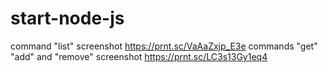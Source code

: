 # start-node-js
command "list" screenshot https://prnt.sc/VaAaZxjp_E3e
commands "get" "add" and "remove" screenshot  https://prnt.sc/LC3s13Gy1eq4
